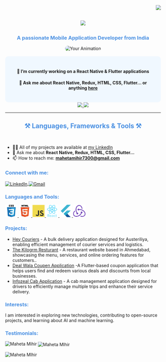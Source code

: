 <img align="right" src="https://visitor-badge.laobi.icu/badge?page_id=salesp07.salesp07" />
<h1 align="center">
<img src="https://readme-typing-svg.herokuapp.com/?font=Playfair+Display&size=35&center=true&vCenter=true&width=500&height=70&duration=4000&lines=Hi+There!+👋;+I'm+Mihir+Maheta!;" /></h1>

<h3 align="center" style="color: #4A90E2;">A passionate Mobile Application Developer from India</h3>
<div align="center">
    <img src="https://lottie.host/embed/96122d11-f788-4d13-8ca6-d634900bbc34/TaToYQOZQ0.json.gif" alt="Your Animation" width="300" height="300" style="border-radius: 10px;"/>
</div>


<br/>

<div align="center" style="background-color: #f0f8ff; padding: 20px; border-radius: 10px;">
    <h4>🔭 I’m currently working on <strong>a React Native & Flutter applications</strong></h4>
    <h4>💬 Ask me about <strong>React Native, Redux, HTML, CSS, Flutter...</strong> or anything <a href="https://www.linkedin.com/in/maheta-mihir-a5313317b/" target="_blank">here</a></h4>
</div>

<div align="center"> 
    <a href="mailto:mahetamihir7300@gmail.com">
        <img src="https://img.shields.io/badge/Gmail-333333?style=for-the-badge&logo=gmail&logoColor=red" />
    </a>
    <a href="https://www.linkedin.com/in/maheta-mihir-a5313317b/" target="_blank">
        <img src="https://img.shields.io/badge/LinkedIn-0077B5?style=for-the-badge&logo=linkedin&logoColor=white" />
    </a>
</div>

<hr/>

<h2 align="center" style="color: #4A90E2;">⚒️ Languages, Frameworks & Tools ⚒️</h2>
<br/>

- 👨‍💻 All of my projects are available at [my LinkedIn](https://www.linkedin.com/in/maheta-mihir-a5313317b/)
- 💬 Ask me about **React Native, Redux, HTML, CSS, Flutter...**
- 📫 How to reach me: **mahetamihir7300@gmail.com**

<h3 align="left" style="color: #4A90E2;">Connect with me:</h3>
<p align="left">
    <a href="https://www.linkedin.com/in/maheta-mihir-a5313317b/" target="_blank">
        <img align="center" src="https://raw.githubusercontent.com/rahuldkjain/github-profile-readme-generator/master/src/images/icons/Social/linked-in-alt.svg" alt="LinkedIn" height="30" width="40" />
    </a>
    <a href="mailto:mahetamihir7300@gmail.com">
        <img align="center" src="https://raw.githubusercontent.com/devicons/devicon/master/icons/gmail/gmail-original.svg" alt="Gmail" height="30" width="40" />
    </a>
</p>

<h3 align="left" style="color: #4A90E2;">Languages and Tools:</h3>
<p align="left">
    <a href="https://www.w3schools.com/css/" target="_blank" rel="noreferrer"> <img src="https://raw.githubusercontent.com/devicons/devicon/master/icons/css3/css3-original-wordmark.svg" alt="css3" width="40" height="40"/> </a>
    <a href="https://www.w3.org/html/" target="_blank" rel="noreferrer"> <img src="https://raw.githubusercontent.com/devicons/devicon/master/icons/html5/html5-original-wordmark.svg" alt="html5" width="40" height="40"/> </a>
    <a href="https://developer.mozilla.org/en-US/docs/Web/JavaScript" target="_blank" rel="noreferrer"> <img src="https://raw.githubusercontent.com/devicons/devicon/master/icons/javascript/javascript-original.svg" alt="javascript" width="40" height="40"/> </a>
    <a href="https://reactnative.dev/" target="_blank" rel="noreferrer"> 
        <img src="https://raw.githubusercontent.com/devicons/devicon/master/icons/react/react-original-wordmark.svg" alt="react" width="40" height="40"/> 
    </a>
    <a href="https://flutter.dev/" target="_blank" rel="noreferrer"> 
        <img src="https://raw.githubusercontent.com/devicons/devicon/master/icons/flutter/flutter-original.svg" alt="flutter" width="40" height="40"/> 
    </a>
    <a href="https://redux.js.org/" target="_blank" rel="noreferrer"> 
        <img src="https://raw.githubusercontent.com/devicons/devicon/master/icons/redux/redux-original.svg" alt="redux" width="40" height="40"/> 
    </a>
</p>

<h3 align="left" style="color: #4A90E2;">Projects:</h3>
<ul>
    <li><a href="https://github.com/Vilen7300/heycouriers-react-native" target="_blank">Hey Couriers</a> -  A bulk delivery application designed for Austeriliya, enabling efficient management of courier services and logistics.</li>
    <li><a href="https://github .com/Vilen7300/the_kilogram-web" target="_blank">The Kilogrm Resturant</a> - A restaurant website based in Ahmedabad, showcasing the menu, services, and online ordering features for customers..</li>
    <li><a href="https://github.com/Vilen7300/AppDealWalaIND" target="_blank">Deal Wala Coupen Application</a> -A Flutter-based coupon application that helps users find and redeem various deals and discounts from local businesses.</li>
    <li><a href="https://github.com/Vilen7300/infozeal" target="_blank">Infozeal Cab Application</a> - A cab management application designed for drivers to efficiently manage multiple trips and enhance their service delivery.</li>

</ul>


<h3 align="left" style="color: #4A90E2;">Interests:</h3>
<p>I am interested in exploring new technologies, contributing to open-source projects, and learning about AI and machine learning.</p>

<h3 align="left" style="color: #4A90E2;">Testimonials:</h3>


<p><img align="left" src="https://github-readme-stats.vercel.app/api/top-langs?username=Vilen7300&show_icons=true&locale=en&layout=compact" alt="Maheta Mihir" /></p>

<p>&nbsp;<img align="center" src="https://github-readme-stats.vercel.app/api?username=Vilen7300&show_icons=true&locale=en" alt="Maheta MIhir" /></p>

<p><img align="center" src="https://github-readme-streak-stats.herokuapp.com/?user=Vilen7300&" alt="Maheta MIhir" /></p>
